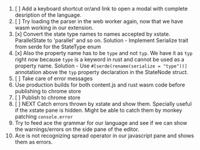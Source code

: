 1. [ ] Add a keyboard shortcut or/and link to open a modal with complete
   desription of the language.
2. [ ] Try loading the parser in the web worker again, now that we have wasm
   working in our extension.
3. [x] Convert the state type names to names accepted by xstate. ParallelState
   to 'parallel' and so on. 
    Solution - Implement Serialize trait from serde for the StateType enum
4. [x] Also the property name has to be `type` and not
   `typ`. We have it as `typ` right now because `type` is a keyword in rust and
   cannot be used as a property name.
    Solution - Use `#[serde(rename(serialize = "type"))]` annotation above the
    `typ` property declaration in the StateNode struct.
5. [ ] Take care of error messages
6. Use production builds for both content.js and rust wasm code before
   publishing to chrome store
7. [ ] Publish to chrome store
8. [ ] NEXT Catch errors thrown by xstate and show them. Specially useful if the
   xstate pane is hidden.
   Might be able to catch them by monkey patching `console.error`
9. Try to feed ace the grammar for our language and see if we can show the
   warnings/errors on the side pane of the editor.
10. Ace is not recognizing spread operator in our javascript pane and shows them
    as errors.
